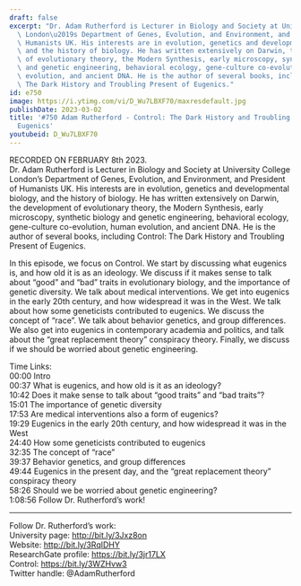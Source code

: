 ```yaml
---
draft: false
excerpt: "Dr. Adam Rutherford is Lecturer in Biology and Society at University College\
  \ London\u2019s Department of Genes, Evolution, and Environment, and President of\
  \ Humanists UK. His interests are in evolution, genetics and developmental biology,\
  \ and the history of biology. He has written extensively on Darwin, the development\
  \ of evolutionary theory, the Modern Synthesis, early microscopy, synthetic biology\
  \ and genetic engineering, behavioral ecology, gene-culture co-evolution, human\
  \ evolution, and ancient DNA. He is the author of several books, including Control:\
  \ The Dark History and Troubling Present of Eugenics."
id: e750
image: https://i.ytimg.com/vi/D_Wu7LBXF70/maxresdefault.jpg
publishDate: 2023-03-02
title: '#750 Adam Rutherford - Control: The Dark History and Troubling Present of
  Eugenics'
youtubeid: D_Wu7LBXF70
---
```

RECORDED ON FEBRUARY 8th 2023.  
Dr. Adam Rutherford is Lecturer in Biology and Society at University College London’s Department of Genes, Evolution, and Environment, and President of Humanists UK. His interests are in evolution, genetics and developmental biology, and the history of biology. He has written extensively on Darwin, the development of evolutionary theory, the Modern Synthesis, early microscopy, synthetic biology and genetic engineering, behavioral ecology, gene-culture co-evolution, human evolution, and ancient DNA. He is the author of several books, including Control: The Dark History and Troubling Present of Eugenics.

In this episode, we focus on Control. We start by discussing what eugenics is, and how old it is as an ideology. We discuss if it makes sense to talk about “good” and “bad” traits in evolutionary biology, and the importance of genetic diversity. We talk about medical interventions. We get into eugenics in the early 20th century, and how widespread it was in the West. We talk about how some geneticists contributed to eugenics. We discuss the concept of “race”. We talk about behavior genetics, and group differences. We also get into eugenics in contemporary academia and politics, and talk about the “great replacement theory” conspiracy theory. Finally, we discuss if we should be worried about genetic engineering.

Time Links:  
00:00 Intro  
00:37  What is eugenics, and how old is it as an ideology?  
10:42  Does it make sense to talk about “good traits” and “bad traits”?  
15:01  The importance of genetic diversity  
17:53  Are medical interventions also a form of eugenics?  
19:29  Eugenics in the early 20th century, and how widespread it was in the West  
24:40  How some geneticists contributed to eugenics  
32:35  The concept of “race”  
39:37  Behavior genetics, and group differences  
49:44  Eugenics in the present day, and the “great replacement theory” conspiracy theory  
58:26  Should we be worried about genetic engineering?  
1:08:56  Follow Dr. Rutherford’s work!

---

Follow Dr. Rutherford’s work:  
University page: http://bit.ly/3Jxz8on  
Website: http://bit.ly/3RqIDHY  
ResearchGate profile: https://bit.ly/3jr17LX  
Control: https://bit.ly/3WZHvw3  
Twitter handle: @AdamRutherford
